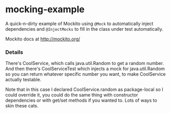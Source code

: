 # mocking-example

A quick-n-dirty example of Mockito using ```@Mock``` to automatically
inject dependencies and ```@InjectMocks``` to fill in the class
under test automatically. 

Mockito docs at http://mockito.org/

### Details

There's CoolService, which calls java.util.Random to get a random number. 
And then there's CoolServiceTest which injects a mock for 
java.util.Random so you can return whatever specific number you want, 
to make CoolService actually testable.

Note that in this case I declared CoolService.random as package-local 
so I could override it, you could do the same thing with constructor 
dependencies or with get/set methods if you wanted to. 
Lots of ways to skin these cats.
